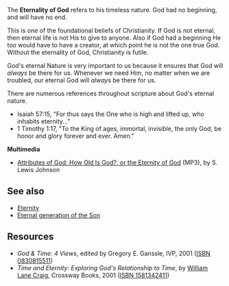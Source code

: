 The **Eternality of God** refers to his timeless nature. God had no
beginning, and will have no end.

This is one of the foundational beliefs of Christianity. If God is
not eternal, then eternal life is not His to give to anyone. Also
if God had a beginning He too would have to have a creator, at
which point he is not the one true God. Without the eternality of
God, Christianity is futile.

God's eternal Nature is very important to us because it ensures
that God will *always* be there for us. Whenever we need Him, no
matter when we are troubled, our eternal God will *always* be there
for us.

There are numerous references throughout scripture about God's
eternal nature.

-   Isaiah 57:15, "For thus says the One who is high and lifted up,
    who inhabits eternity..."
-   1 Timothy 1:17, "To the King of ages, immortal, invisible, the
    only God, be honor and glory forever and ever. Amen."



**Multimedia**

-   [Attributes of God: How Old Is God?, or the Eternity of God](http://www.believerschapeldallas.org/audio/slj-69_systematic-theology/092_SLJ_69_32K.mp3)
    (MP3), by S. Lewis Johnson

## See also

-   [Eternity](Eternity "Eternity")
-   [Eternal generation of the Son](Eternal_generation_of_the_Son "Eternal generation of the Son")

## Resources

-   *God & Time: 4 Views*, edited by Gregory E. Ganssle, IVP, 2001
    ([ISBN 0830815511](http://www.theopedia.com/Special:BookSources/0830815511))
-   *Time and Eternity: Exploring God's Relationship to Time*, by
    [William Lane Craig](William_Lane_Craig "William Lane Craig"),
    Crossway Books, 2001
    ([ISBN 1581342411](http://www.theopedia.com/Special:BookSources/1581342411))



